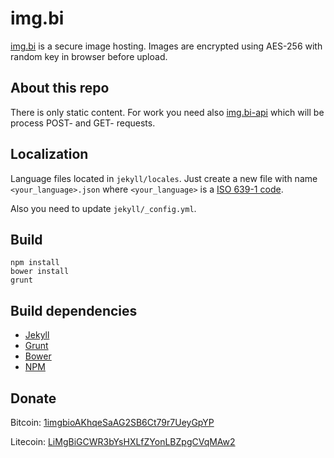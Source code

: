 # img.bi
[img.bi](https://img.bi/) is a secure image hosting. Images are encrypted using AES-256 with random key in browser before upload.

## About this repo
There is only static content. For work you need also [img.bi-api](https://github.com/imgbi/img.bi-api) which will be process POST- and GET- requests.

## Localization
Language files located in ``jekyll/locales``. Just create a new file with name ``<your_language>.json`` where ``<your_language>`` is a [ISO 639-1 code](https://en.wikipedia.org/wiki/List_of_ISO_639-1_codes).

Also you need to update ``jekyll/_config.yml``.

## Build

    npm install
    bower install
    grunt
    
## Build dependencies
* [Jekyll](http://jekyllrb.com)
* [Grunt](http://gruntjs.com)
* [Bower](http://bower.io)
* [NPM](https://npmjs.org)

## Donate
Bitcoin: [1imgbioAKhqeSaAG2SB6Ct79r7UeyGpYP](bitcoin:1imgbioAKhqeSaAG2SB6Ct79r7UeyGpYP)

Litecoin: [LiMgBiGCWR3bYsHXLfZYonLBZpgCVqMAw2](litecoin:LiMgBiGCWR3bYsHXLfZYonLBZpgCVqMAw2)
